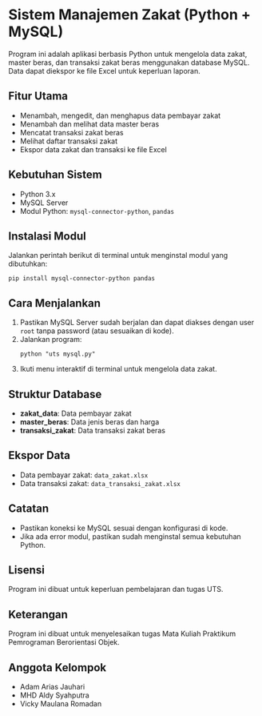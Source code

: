 # Sistem Manajemen Zakat (Python + MySQL)

Program ini adalah aplikasi berbasis Python untuk mengelola data zakat, master beras, dan transaksi zakat beras menggunakan database MySQL. Data dapat diekspor ke file Excel untuk keperluan laporan.

## Fitur Utama
- Menambah, mengedit, dan menghapus data pembayar zakat
- Menambah dan melihat data master beras
- Mencatat transaksi zakat beras
- Melihat daftar transaksi zakat
- Ekspor data zakat dan transaksi ke file Excel

## Kebutuhan Sistem
- Python 3.x
- MySQL Server
- Modul Python: `mysql-connector-python`, `pandas`

## Instalasi Modul
Jalankan perintah berikut di terminal untuk menginstal modul yang dibutuhkan:

```
pip install mysql-connector-python pandas
```

## Cara Menjalankan
1. Pastikan MySQL Server sudah berjalan dan dapat diakses dengan user `root` tanpa password (atau sesuaikan di kode).
2. Jalankan program:
   ```
   python "uts mysql.py"
   ```
3. Ikuti menu interaktif di terminal untuk mengelola data zakat.

## Struktur Database
- **zakat_data**: Data pembayar zakat
- **master_beras**: Data jenis beras dan harga
- **transaksi_zakat**: Data transaksi zakat beras

## Ekspor Data
- Data pembayar zakat: `data_zakat.xlsx`
- Data transaksi zakat: `data_transaksi_zakat.xlsx`

## Catatan
- Pastikan koneksi ke MySQL sesuai dengan konfigurasi di kode.
- Jika ada error modul, pastikan sudah menginstal semua kebutuhan Python.


## Lisensi
Program ini dibuat untuk keperluan pembelajaran dan tugas UTS.

## Keterangan
Program ini dibuat untuk menyelesaikan tugas Mata Kuliah Praktikum Pemrograman Berorientasi Objek.

## Anggota Kelompok
- Adam Arias Jauhari
- MHD Aldy Syahputra
- Vicky Maulana Romadan
